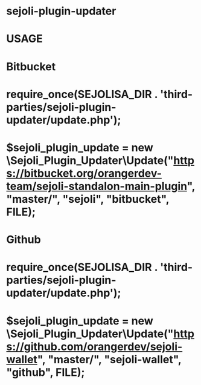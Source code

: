 # sejoli-plugin-updater

# USAGE

# Bitbucket
# require_once(SEJOLISA_DIR . 'third-parties/sejoli-plugin-updater/update.php');
# $sejoli_plugin_update = new \Sejoli_Plugin_Updater\Update("https://bitbucket.org/orangerdev-team/sejoli-standalon-main-plugin", "master/", "sejoli", "bitbucket", __FILE__);

# Github
# require_once(SEJOLISA_DIR . 'third-parties/sejoli-plugin-updater/update.php');
# $sejoli_plugin_update = new \Sejoli_Plugin_Updater\Update("https://github.com/orangerdev/sejoli-wallet", "master/", "sejoli-wallet", "github", __FILE__);